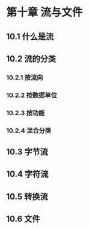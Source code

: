 # 第十章 流与文件

## 10.1 什么是流

## 10.2 流的分类

### 10.2.1 按流向

### 10.2.2 按数据单位

### 10.2.3 按功能

### 10.2.4 混合分类

## 10.3 字节流

## 10.4 字符流

## 10.5 转换流

## 10.6 文件